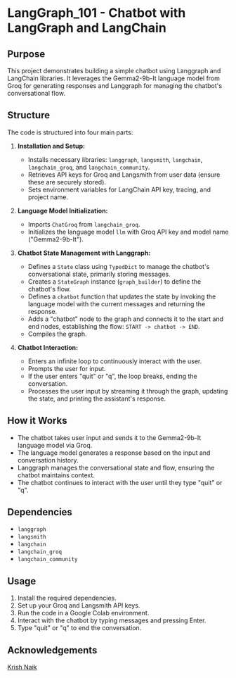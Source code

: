 # LangGraph_101 - Chatbot with LangGraph and LangChain

## Purpose

This project demonstrates building a simple chatbot using Langgraph and LangChain libraries. It leverages the Gemma2-9b-It language model from Groq for generating responses and Langgraph for managing the chatbot's conversational flow.

## Structure
The code is structured into four main parts:

1. **Installation and Setup:**
   - Installs necessary libraries: `langgraph`, `langsmith`, `langchain`, `langchain_groq`, and `langchain_community`.
   - Retrieves API keys for Groq and Langsmith from user data (ensure these are securely stored).
   - Sets environment variables for LangChain API key, tracing, and project name.

2. **Language Model Initialization:**
   - Imports `ChatGroq` from `langchain_groq`.
   - Initializes the language model `llm` with Groq API key and model name ("Gemma2-9b-It").

3. **Chatbot State Management with Langgraph:**
   - Defines a `State` class using `TypedDict` to manage the chatbot's conversational state, primarily storing messages.
   - Creates a `StateGraph` instance (`graph_builder`) to define the chatbot's flow.
   - Defines a `chatbot` function that updates the state by invoking the language model with the current messages and returning the response.
   - Adds a "chatbot" node to the graph and connects it to the start and end nodes, establishing the flow: `START -> chatbot -> END`.
   - Compiles the graph.

4. **Chatbot Interaction:**
   - Enters an infinite loop to continuously interact with the user.
   - Prompts the user for input.
   - If the user enters "quit" or "q", the loop breaks, ending the conversation.
   - Processes the user input by streaming it through the graph, updating the state, and printing the assistant's response.

## How it Works

- The chatbot takes user input and sends it to the Gemma2-9b-It language model via Groq.
- The language model generates a response based on the input and conversation history.
- Langgraph manages the conversational state and flow, ensuring the chatbot maintains context.
- The chatbot continues to interact with the user until they type "quit" or "q".

## Dependencies
- `langgraph`
- `langsmith`
- `langchain`
- `langchain_groq`
- `langchain_community`

## Usage

1. Install the required dependencies.
2. Set up your Groq and Langsmith API keys.
3. Run the code in a Google Colab environment.
4. Interact with the chatbot by typing messages and pressing Enter.
5. Type "quit" or "q" to end the conversation.

## Acknowledgements
[Krish Naik](https://www.youtube.com/watch?v=gqvFmK7LpDo)
